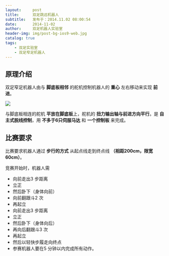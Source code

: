 ```yaml
---
layout:     post
title:      双足跳远机器人
subtitle:   发布于：2014.11.02 08:00:54  
date:       2014-11-02
author:     双足机器人实验室
header-img: img/post-bg-ios9-web.jpg
catalog: true
tags:
    - 双足实验室
    - 双足窄足机器人
---
```


## 原理介绍

双足窄足机器人由与 **脚底板相邻** 的舵机控制机器人的 **重心** 左右移动来实现 **前进**。

![](http://www5.zzu.edu.cn/__local/0/6C/E9/4D65C5DDDB9C96EF2F14A8D490B_48331C9D_5AD8.jpg)

与脚底板相连的舵机 **平放在脚底板**上，舵机的 **扭力输出轴与前进方向平行**。是 **自主式脱线控制**，用 **不多于6只伺服马达** 和 **一个控制板** 来完成。

## 比赛要求

比赛要求机器人通过 **步行的方式** 从起点线走到终点线 **（相距200cm，限宽60cm）**。

竞赛开始时，机器人需

* 向前走出3 步距离
* 立正
* 然后卧下（身体向前）
* 向前翻跟斗2 次
* 再起立
* 向前走出3 步距离
* 立正
* 然后卧下（身体向后）
* 再向后翻跟斗3 次
* 再起立
* 然后以轻快步履走向终点
* 参赛机器人要在5 分钟以内完成所有动作。